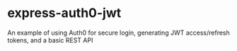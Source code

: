 # express-auth0-jwt
An example of using  Auth0 for secure login, generating JWT access/refresh tokens, and a basic REST API
